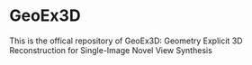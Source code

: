 # GeoEx3D
This is the offical repository of GeoEx3D: Geometry Explicit 3D Reconstruction for Single-Image Novel View Synthesis
